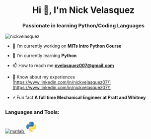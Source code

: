 <h1 align="center">Hi 👋, I'm Nick Velasquez</h1>
<h3 align="center">Passionate in learning Python/Coding Languages</h3>

<p align="left"> <img src="https://komarev.com/ghpvc/?username=nickvelasquez&label=Profile%20views&color=0e75b6&style=flat" alt="nickvelasquez" /> </p>

- 🔭 I’m currently working on **MITs Intro Python Course**

- 🌱 I’m currently learning **Python**

- 📫 How to reach me **nvelasquez007@gmail.com**

- 📄 Know about my experiences [https://www.linkedin.com/in/nickvelasquez07/](https://www.linkedin.com/in/nickvelasquez07/)

- ⚡ Fun fact **A full time Mechanical Engineer at Pratt and Whitney**

<!-- <h3 align="left">Connect with me: ngvelasquez001@gmail.com</h3> -->
<p align="left">
</p>

<h3 align="left">Languages and Tools:</h3>
<p align="left"> <a href="https://www.mathworks.com/" target="_blank" rel="noreferrer"> <img src="https://upload.wikimedia.org/wikipedia/commons/2/21/Matlab_Logo.png" alt="matlab" width="40" height="40"/> </a> <a href="https://www.python.org" target="_blank" rel="noreferrer"> <img src="https://raw.githubusercontent.com/devicons/devicon/master/icons/python/python-original.svg" alt="python" width="40" height="40"/> </a> </p>

<!-- <p><img align="left" src="https://github-readme-stats.vercel.app/api/top-langs?username=nickvelasquez&show_icons=true&locale=en&layout=compact" alt="nickvelasquez" /></p>

<p>&nbsp;<img align="center" src="https://github-readme-stats.vercel.app/api?username=nickvelasquez&show_icons=true&locale=en" alt="nickvelasquez" /></p> -->
